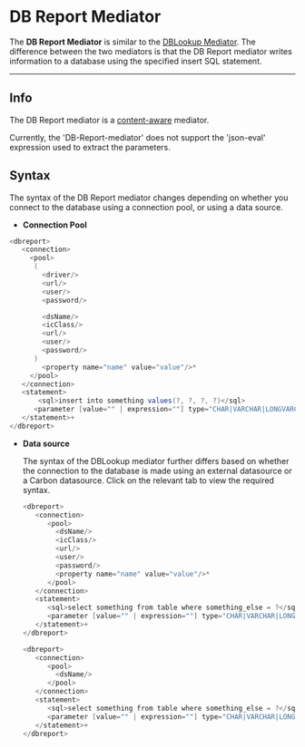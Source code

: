 # DB Report Mediator

The **DB Report Mediator** is similar to the [DBLookup Mediator](https://apim.docs.wso2.com/en/latest/reference/mediators/dblookup-mediator/). The difference between the two mediators is that the DB Report mediator writes information to a database using the specified insert SQL statement.

---

##  Info

The DB Report mediator is a [content-aware](https://apim.docs.wso2.com/en/latest/reference/mediators/about-mediators/#classification-of-mediators) mediator.

Currently, the 'DB-Report-mediator' does not support the 'json-eval' expression used to extract the parameters.

## Syntax

The syntax of the DB Report mediator changes depending on whether you connect to the database using a connection pool, or using a data source.

-   **Connection Pool**

``` java
<dbreport>
   <connection>
     <pool>
      (
        <driver/>
        <url/>
        <user/>
        <password/>

        <dsName/>
        <icClass/>
        <url/>
        <user/>
        <password/>
      )
        <property name="name" value="value"/>*
     </pool>
   </connection>
   <statement>
       <sql>insert into something values(?, ?, ?, ?)</sql>
      <parameter [value="" | expression=""] type="CHAR|VARCHAR|LONGVARCHAR|NUMERIC|DECIMAL|BIT|TINYINT|SMALLINT|INTEGER|BIGINT|REAL|FLOAT|DOUBLE|DATE|TIME|TIMESTAMP"/>*
   </statement>+
</dbreport>
```

-   **Data source**

    The syntax of the DBLookup mediator further differs based on whether the connection to the database is made using an external datasource or a Carbon datasource. Click on the relevant tab to view the required syntax.

    ``` java tab='External Datasource'
    <dbreport>
       <connection>
          <pool>
            <dsName/>
            <icClass/>
            <url/>
            <user/>
            <password/>
            <property name="name" value="value"/>*
          </pool>
       </connection>
       <statement>
          <sql>select something from table where something_else = ?</sql>
          <parameter [value="" | expression=""] type="CHAR|VARCHAR|LONGVARCHAR|NUMERIC|DECIMAL|BIT|TINYINT|SMALLINT|INTEGER|BIGINT|REAL|FLOAT|DOUBLE|DATE|TIME|TIMESTAMP"/>*
       </statement>+
    </dbreport>
    ```

    ``` java tab='Carbon Datasource'
    <dbreport>
       <connection>
          <pool>
            <dsName/>
          </pool>
       </connection>
       <statement>
          <sql>select something from table where something_else = ?</sql>
          <parameter [value="" | expression=""] type="CHAR|VARCHAR|LONGVARCHAR|NUMERIC|DECIMAL|BIT|TINYINT|SMALLINT|INTEGER|BIGINT|REAL|FLOAT|DOUBLE|DATE|TIME|TIMESTAMP"/>*
       </statement>+
    </dbreport>
    ```

